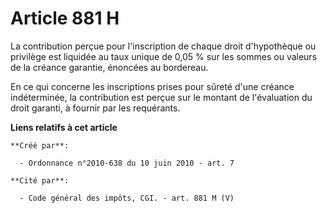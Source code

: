 # Article 881 H

La contribution perçue pour l'inscription de chaque droit d'hypothèque ou privilège est liquidée au taux unique de 0,05 % sur
les sommes ou valeurs de la créance garantie, énoncées au bordereau. 

En ce qui concerne les inscriptions prises pour sûreté d'une créance indéterminée, la contribution est perçue sur le montant
de l'évaluation du droit garanti, à fournir par les requérants.

**Liens relatifs à cet article**

	**Créé par**:

	  - Ordonnance n°2010-638 du 10 juin 2010 - art. 7

	**Cité par**:

	  - Code général des impôts, CGI. - art. 881 M (V)
